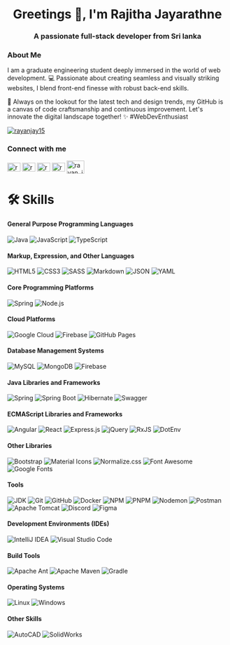 <h1 align="center">Greetings 👋, I'm Rajitha Jayarathne</h1>
<h3 align="center">A passionate full-stack developer from Sri lanka</h3>
<h3 align="left">About Me</h3>
<p align="left">
  I am a graduate engineering student deeply immersed in the world of web development. 💻 Passionate about creating seamless and visually striking websites, I blend front-end finesse with robust back-end skills.

🚀 Always on the lookout for the latest tech and design trends, my GitHub is a canvas of code craftsmanship and continuous improvement. Let's innovate the digital landscape together! ✨ #WebDevEnthusiast
</p>

<p align="left"> <a href="https://twitter.com/rayanjay15" target="blank"><img src="https://img.shields.io/twitter/follow/rayanjay15?logo=twitter&style=for-the-badge" alt="rayanjay15" /></a> </p>

<h3 align="left">Connect with me</h3>
<p align="left">
<a href="https://twitter.com/rayanjay15" target="blank"><img align="center" src="https://raw.githubusercontent.com/rahuldkjain/github-profile-readme-generator/master/src/images/icons/Social/twitter.svg" alt="rayanjay15" height="20" width="30" /></a>
<a href="https://linkedin.com/in/rajitha-jayarathne-3b4a7627a" target="blank"><img align="center" src="https://raw.githubusercontent.com/rahuldkjain/github-profile-readme-generator/master/src/images/icons/Social/linked-in-alt.svg" alt="rayanjay15" height="20" width="30" /></a>
<a href="https://www.hackerrank.com/rajitha_Jay" target="blank"><img align="center" src="https://raw.githubusercontent.com/rahuldkjain/github-profile-readme-generator/master/src/images/icons/Social/hackerrank.svg" alt="rayanjay15" height="20" width="30" /></a>
<a href="https://www.leetcode.com/rayanjay15" target="blank"><img align="center" src="https://raw.githubusercontent.com/rahuldkjain/github-profile-readme-generator/master/src/images/icons/Social/leet-code.svg" alt="rayanjay15" height="20" width="30" /></a>
  <a href="https://instagram.com/rayan_jay15" target="blank"><img align="center" src="https://raw.githubusercontent.com/rahuldkjain/github-profile-readme-generator/master/src/images/icons/Social/instagram.svg" alt="rayan_jay15" height="30" width="40" /></a>
</p>
<h1>                                        </h1>

# 🛠️ Skills

####  General Purpose Programming Languages
![Java](https://img.shields.io/badge/Java-%23ED8B00.svg?&style=for-the-badge&logo=java&logoColor=white)
![JavaScript](https://img.shields.io/badge/JavaScript-%23323330.svg?&style=for-the-badge&logo=javascript&logoColor=%23F7DF1E)
![TypeScript](https://img.shields.io/badge/TypeScript-%2320232A.svg?&style=for-the-badge&logo=typescript&logoColor=%3178C6)


####  Markup, Expression, and Other Languages
![HTML5](https://img.shields.io/badge/HTML5-%23E34F26.svg?&style=for-the-badge&logo=html5&logoColor=white)
![CSS3](https://img.shields.io/badge/CSS3-%231572B6.svg?&style=for-the-badge&logo=css3&logoColor=white)
![SASS](https://img.shields.io/badge/SASS-%23CC6699.svg?&style=for-the-badge&logo=sass&logoColor=white)
![Markdown](https://img.shields.io/badge/Markdown-%23000000.svg?&style=for-the-badge&logo=markdown&logoColor=white)
![JSON](https://img.shields.io/badge/JSON-%23000000.svg?&style=for-the-badge&logo=json&logoColor=white)
![YAML](https://img.shields.io/badge/YAML-%231A202C.svg?&style=for-the-badge&logo=yaml&logoColor=white)

####  Core Programming Platforms
![Spring](https://img.shields.io/badge/Spring-%236DB33F.svg?&style=for-the-badge&logo=spring&logoColor=white)
![Node.js](https://img.shields.io/badge/Node.js-%23339933.svg?&style=for-the-badge&logo=node.js&logoColor=white)

####  Cloud Platforms
![Google Cloud](https://img.shields.io/badge/Google_Cloud-%234285F4.svg?&style=for-the-badge&logo=google-cloud&logoColor=white)
![Firebase](https://img.shields.io/badge/Firebase-%23FFCA28.svg?&style=for-the-badge&logo=firebase&logoColor=black)
![GitHub Pages](https://img.shields.io/badge/GitHub_Pages-%23181717.svg?&style=for-the-badge&logo=github&logoColor=white)

####  Database Management Systems
![MySQL](https://img.shields.io/badge/MySQL-%234479A1.svg?&style=for-the-badge&logo=mysql&logoColor=white)
![MongoDB](https://img.shields.io/badge/MongoDB-%2347A248.svg?&style=for-the-badge&logo=mongodb&logoColor=white)
![Firebase](https://img.shields.io/badge/Firebase-%23FFCA28.svg?&style=for-the-badge&logo=firebase&logoColor=black)

####  Java Libraries and Frameworks
![Spring](https://img.shields.io/badge/Spring-%236DB33F.svg?&style=for-the-badge&logo=spring&logoColor=white)
![Spring Boot](https://img.shields.io/badge/Spring_Boot-%236DB33F.svg?&style=for-the-badge&logo=spring-boot&logoColor=white)
![Hibernate](https://img.shields.io/badge/Hibernate-%23339933.svg?&style=for-the-badge&logo=hibernate&logoColor=white)
![Swagger](https://img.shields.io/badge/Swagger-%2385EA2D.svg?&style=for-the-badge&logo=swagger&logoColor=black)

#### ECMAScript Libraries and Frameworks
![Angular](https://img.shields.io/badge/Angular-%23DD0031.svg?&style=for-the-badge&logo=angular&logoColor=white)
![React](https://img.shields.io/badge/React-%2361DAFB.svg?&style=for-the-badge&logo=react&logoColor=black)
![Express.js](https://img.shields.io/badge/Express.js-%23404D59.svg?&style=for-the-badge&logo=express&logoColor=%2361DAFB)
![jQuery](https://img.shields.io/badge/jQuery-%230769AD.svg?&style=for-the-badge&logo=jquery&logoColor=white)
![RxJS](https://img.shields.io/badge/RxJS-%23B7178C.svg?&style=for-the-badge&logo=reactivex&logoColor=white)
![DotEnv](https://img.shields.io/badge/DotEnv-%235C812F.svg?&style=for-the-badge&logo=dotenv&logoColor=white)

####  Other Libraries
![Bootstrap](https://img.shields.io/badge/Bootstrap-%23563D7C.svg?&style=for-the-badge&logo=bootstrap&logoColor=white)
![Material Icons](https://img.shields.io/badge/Material_Icons-%232196F3.svg?&style=for-the-badge&logo=material-design-icons&logoColor=white)
![Normalize.css](https://img.shields.io/badge/Normalize.css-%23352A31.svg?&style=for-the-badge&logo=github&logoColor=white)
![Font Awesome](https://img.shields.io/badge/Font_Awesome-%23333.svg?&style=for-the-badge&logo=font-awesome&logoColor=white)
![Google Fonts](https://img.shields.io/badge/Google_Fonts-%234285F4.svg?&style=for-the-badge&logo=google-fonts&logoColor=white)



####  Tools

![JDK](https://img.shields.io/badge/JDK-%23EA3E3E.svg?&style=for-the-badge&logo=java&logoColor=white)
![Git](https://img.shields.io/badge/Git-%23F05032.svg?&style=for-the-badge&logo=git&logoColor=white)
![GitHub](https://img.shields.io/badge/GitHub-%23181717.svg?&style=for-the-badge&logo=github&logoColor=white)
![Docker](https://img.shields.io/badge/Docker-%232496ED.svg?&style=for-the-badge&logo=docker&logoColor=white)
![NPM](https://img.shields.io/badge/NPM-%23CB3837.svg?&style=for-the-badge&logo=npm&logoColor=white)
![PNPM](https://img.shields.io/badge/PNPM-%23F53828.svg?&style=for-the-badge&logo=pnpm&logoColor=white)
![Nodemon](https://img.shields.io/badge/Nodemon-%232496ED.svg?&style=for-the-badge&logo=nodemon&logoColor=white)
![Postman](https://img.shields.io/badge/Postman-%23FF6C37.svg?&style=for-the-badge&logo=postman&logoColor=white)
![Apache Tomcat](https://img.shields.io/badge/Apache_Tomcat-%23F8DC75.svg?&style=for-the-badge&logo=apache&logoColor=black)
![Discord](https://img.shields.io/badge/Discord-%237289DA.svg?&style=for-the-badge&logo=discord&logoColor=white)
![Figma](https://img.shields.io/badge/Figma-%23F24E1E.svg?&style=for-the-badge&logo=figma&logoColor=white)

####  Development Environments (IDEs)

![IntelliJ IDEA](https://img.shields.io/badge/IntelliJ_IDEA-%23000000.svg?&style=for-the-badge&logo=intellij-idea&logoColor=white)
![Visual Studio Code](https://img.shields.io/badge/Visual_Studio_Code-%23007ACC.svg?&style=for-the-badge&logo=visual-studio-code&logoColor=white)

####  Build Tools

![Apache Ant](https://img.shields.io/badge/Apache_Ant-%23A81C7D.svg?&style=for-the-badge&logo=apache-ant&logoColor=white)
![Apache Maven](https://img.shields.io/badge/Apache_Maven-%23C71A36.svg?&style=for-the-badge&logo=apache-maven&logoColor=white)
![Gradle](https://img.shields.io/badge/Gradle-%23002326.svg?&style=for-the-badge&logo=gradle&logoColor=white)

####  Operating Systems

![Linux](https://img.shields.io/badge/Linux-%23FCC624.svg?&style=for-the-badge&logo=linux&logoColor=black)
![Windows](https://img.shields.io/badge/Windows-%230078D6.svg?&style=for-the-badge&logo=windows&logoColor=white)

####  Other Skills

![AutoCAD](https://img.shields.io/badge/AutoCAD-%23FF8C00.svg?&style=for-the-badge&logo=autocad&logoColor=white)
![SolidWorks](https://img.shields.io/badge/SolidWorks-%23E60000.svg?&style=for-the-badge&logo=solidworks&logoColor=white)













